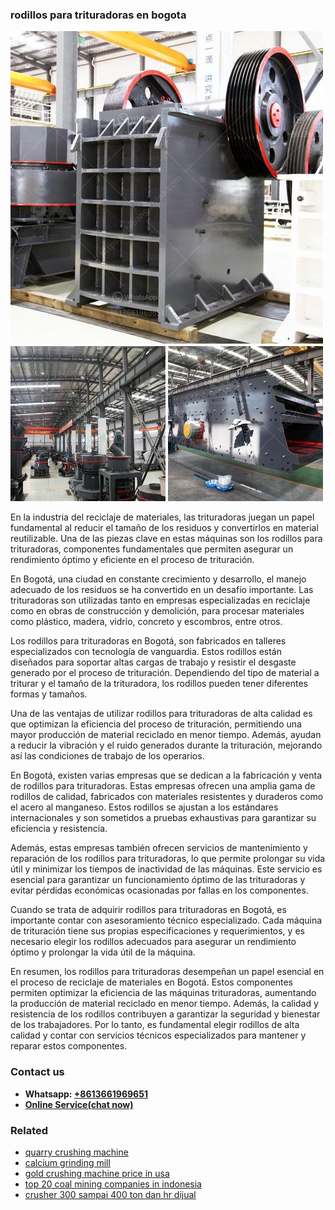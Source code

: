 <h3>rodillos para trituradoras en bogota</h3><img src='1708322930.jpg' alt=''><p>En la industria del reciclaje de materiales, las trituradoras juegan un papel fundamental al reducir el tamaño de los residuos y convertirlos en material reutilizable. Una de las piezas clave en estas máquinas son los rodillos para trituradoras, componentes fundamentales que permiten asegurar un rendimiento óptimo y eficiente en el proceso de trituración.</p><p>En Bogotá, una ciudad en constante crecimiento y desarrollo, el manejo adecuado de los residuos se ha convertido en un desafío importante. Las trituradoras son utilizadas tanto en empresas especializadas en reciclaje como en obras de construcción y demolición, para procesar materiales como plástico, madera, vidrio, concreto y escombros, entre otros.</p><p>Los rodillos para trituradoras en Bogotá, son fabricados en talleres especializados con tecnología de vanguardia. Estos rodillos están diseñados para soportar altas cargas de trabajo y resistir el desgaste generado por el proceso de trituración. Dependiendo del tipo de material a triturar y el tamaño de la trituradora, los rodillos pueden tener diferentes formas y tamaños.</p><p>Una de las ventajas de utilizar rodillos para trituradoras de alta calidad es que optimizan la eficiencia del proceso de trituración, permitiendo una mayor producción de material reciclado en menor tiempo. Además, ayudan a reducir la vibración y el ruido generados durante la trituración, mejorando así las condiciones de trabajo de los operarios.</p><p>En Bogotá, existen varias empresas que se dedican a la fabricación y venta de rodillos para trituradoras. Estas empresas ofrecen una amplia gama de rodillos de calidad, fabricados con materiales resistentes y duraderos como el acero al manganeso. Estos rodillos se ajustan a los estándares internacionales y son sometidos a pruebas exhaustivas para garantizar su eficiencia y resistencia.</p><p>Además, estas empresas también ofrecen servicios de mantenimiento y reparación de los rodillos para trituradoras, lo que permite prolongar su vida útil y minimizar los tiempos de inactividad de las máquinas. Este servicio es esencial para garantizar un funcionamiento óptimo de las trituradoras y evitar pérdidas económicas ocasionadas por fallas en los componentes.</p><p>Cuando se trata de adquirir rodillos para trituradoras en Bogotá, es importante contar con asesoramiento técnico especializado. Cada máquina de trituración tiene sus propias especificaciones y requerimientos, y es necesario elegir los rodillos adecuados para asegurar un rendimiento óptimo y prolongar la vida útil de la máquina.</p><p>En resumen, los rodillos para trituradoras desempeñan un papel esencial en el proceso de reciclaje de materiales en Bogotá. Estos componentes permiten optimizar la eficiencia de las máquinas trituradoras, aumentando la producción de material reciclado en menor tiempo. Además, la calidad y resistencia de los rodillos contribuyen a garantizar la seguridad y bienestar de los trabajadores. Por lo tanto, es fundamental elegir rodillos de alta calidad y contar con servicios técnicos especializados para mantener y reparar estos componentes.</p><h3>Contact us</h3><ul><li><strong>Whatsapp:&nbsp;<a href="https://wa.me/8613661969651">+8613661969651</a></strong></li><li><a href="https://swt.shibang-china.com/?git&amp;zhl&amp;rodillos para trituradoras en bogota"><strong>Online Service(chat now)</strong></a></li></ul><h3>Related</h3><ul><li><a href='quarry crushing machine.md'>quarry crushing machine</a></li><li><a href='calcium grinding mill.md'>calcium grinding mill</a></li><li><a href='gold crushing machine price in usa.md'>gold crushing machine price in usa</a></li><li><a href='top 20 coal mining companies in indonesia.md'>top 20 coal mining companies in indonesia</a></li><li><a href='crusher 300 sampai 400 ton dan hr dijual.md'>crusher 300 sampai 400 ton dan hr dijual</a></li></ul>